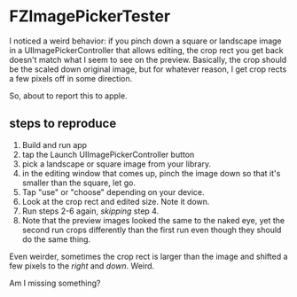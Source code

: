 # FZImagePickerTester

I noticed a weird behavior: if you pinch down a square or landscape
image in a UIImagePickerController that allows editing, the crop rect
you get back doesn't match what I seem to see on the preview. Basically,
the crop should be the scaled down original image, but for whatever
reason, I get crop rects a few pixels off in some direction. 

So, about to report this to apple.

## steps to reproduce

1. Build and run app
2. tap the Launch UIImagePickerController button
3. pick a landscape or square image from your library.
4. in the editing window that comes up, pinch the image down so that
   it's smaller than the square, let go.
5. Tap "use" or "choose" depending on your device. 
6. Look at the crop rect and edited size. Note it down.
7. Run steps 2-6 again, *skipping* step 4.
8. Note that the preview images looked the same to the naked eye, yet
   the second run crops differently than the first run even though they
should do the same thing.

Even weirder, sometimes the crop rect is larger than the image and
shifted a few pixels to the _right_ and _down_. Weird.

Am I missing something?
